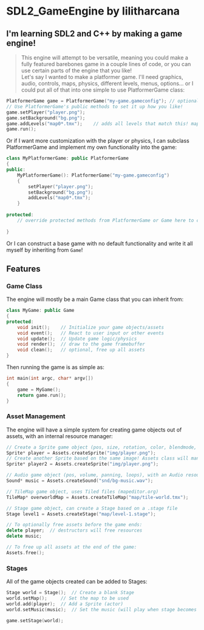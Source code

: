 # SDL2_GameEngine by lilitharcana
## I'm learning SDL2 and C++ by making a game engine!
>This engine will attempt to be versatile, meaning you could make a fully featured barebones game in a couple lines of code, or you can use certain parts of the engine that you like!  
Let's say I wanted to make a platformer game. I'll need graphics, audio, controls, maps, physics, different levels, menus, options... or I could put all of that into one simple to use PlatformerGame class:
```C++
PlatformerGame game = PlatformerGame("my-game.gameconfig");	// optional gameconfig file can have anything to edit the default PlatformerGame class
// Use PlatformerGame's public methods to set it up how you like!
game.setPlayer("player.png");
game.setBackground("bg.png");
game.addLevels("map0*.tmx");	// adds all levels that match this! map00, map01, map02, etc
game.run();
```
Or if I want more customization with the player or physics, I can subclass PlatformerGame and implement my own functionality into the game:
```C++
class MyPlatformerGame: public PlatformerGame
{
public:
	MyPlatformerGame(): PlatformerGame("my-game.gameconfig")
	{
		setPlayer("player.png");
		setBackground("bg.png");
		addLevels("map0*.tmx");
	}
	
protected:
	// override protected methods from PlatformerGame or Game here to change internal functionality!
	
}
```
Or I can construct a base game with no default functionality and write it all myself by inheriting from ```Game```!

## Features

### Game Class
The engine will mostly be a main Game class that you can inherit from:
```C++
class MyGame: public Game
{
protected:
	void init();	// Initialize your game objects/assets
	void event();	// React to user input or other events
	void update();	// Update game logic/physics
	void render();	// draw to the game framebuffer
	void clean();	// optional, free up all assets
}
```
Then running the game is as simple as:
```C++
int main(int argc, char* argv[])
{
	game = MyGame();
	return game.run();
}
```

### Asset Management
The engine will have a simple system for creating game objects out of assets, with an internal resource manager:
```C++
// Create a Sprite game object (pos, size, rotation, color, blendmode, etc), with a Texture resource (internal, managed by Assets class)
Sprite* player = Assets.createSprite("img/player.png");
// Create another Sprite based on the same image! Assets class will manage this so they share a texture!
Sprite* player2 = Assets.createSprite("img/player.png");

// Audio game object (pos, volume, panning, loops), with an Audio resource
Sound* music = Assets.createSound("snd/bg-music.wav");

// TileMap game object, uses Tiled files (mapeditor.org)
TileMap* overworldMap = Assets.createTileMap("map/tile-world.tmx");	

// Stage game object, can create a Stage based on a .stage file
Stage level1 = Assets.createStage("map/level-1.stage");

// To optionally free assets before the game ends:
delete player;	// destructors will free resources
delete music;

// To free up all assets at the end of the game:
Assets.free();
```

### Stages
All of the game objects created can be added to Stages:
```C++
Stage world = Stage();	// Create a blank Stage
world.setMap();		// Set the map to be used
world.add(player);	// Add a Sprite (actor)
world.setMusic(music);	// Set the music (will play when stage becomes active)

game.setStage(world);
```
